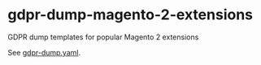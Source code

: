# gdpr-dump-magento-2-extensions
GDPR dump templates for popular Magento 2 extensions

See [gdpr-dump.yaml](https://github.com/elgentos/gdpr-dump-magento-2-extensions/blob/main/gdpr-dump.yaml).
